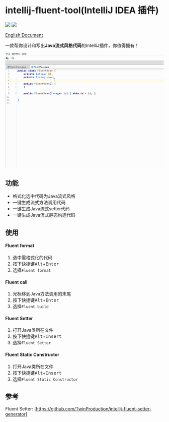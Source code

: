 # intellij-fluent-tool(IntelliJ IDEA 插件)

[![](https://img.shields.io/github/v/release/Mengzuozhu/intellij-fluent-tool)](https://github.com/Mengzuozhu/intellij-fluent-tool/releases)
[![](https://img.shields.io/badge/plugin-intellij-fluent-tool-purple.svg)](https://plugins.jetbrains.com/plugin/15784-fluent-tool)  

<a href="README.md">English Document</a>  

一款帮你设计和写出**Java流式风格代码**的IntelliJ插件，你值得拥有！

![useDemo](https://github.com/Mengzuozhu/intellij-fluent-tool/blob/master/demo/useDemo.gif)

## 功能

- 格式化选中代码为Java流式风格
- 一键生成流式方法调用代码
- 一键生成Java流式setter代码
- 一键生成Java流式静态构造代码

## 使用

#### Fluent format

1. 选中需格式化的代码
2. 按下快捷键<kbd>Alt</kbd>+<kbd>Enter</kbd>
3. 选择`Fluent format`

#### Fluent call

1. 光标移到Java方法调用的末尾
2. 按下快捷键<kbd>Alt</kbd>+<kbd>Enter</kbd>
3. 选择`Fluent build`

#### Fluent Setter

1. 打开Java类所在文件
2. 按下快捷键<kbd>Alt</kbd>+<kbd>Insert</kbd>
3. 选择`Fluent Setter`

#### Fluent Static Constructor

1. 打开Java类所在文件
2. 按下快捷键<kbd>Alt</kbd>+<kbd>Insert</kbd>
3. 选择`Fluent Static Constructor`

## 参考

Fluent Setter: [https://github.com/TwinProduction/intellij-fluent-setter-generator]
